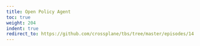 ```yaml
---
title: Open Policy Agent
toc: true
weight: 204
indent: true
redirect_to: https://github.com/crossplane/tbs/tree/master/episodes/14
---
```

